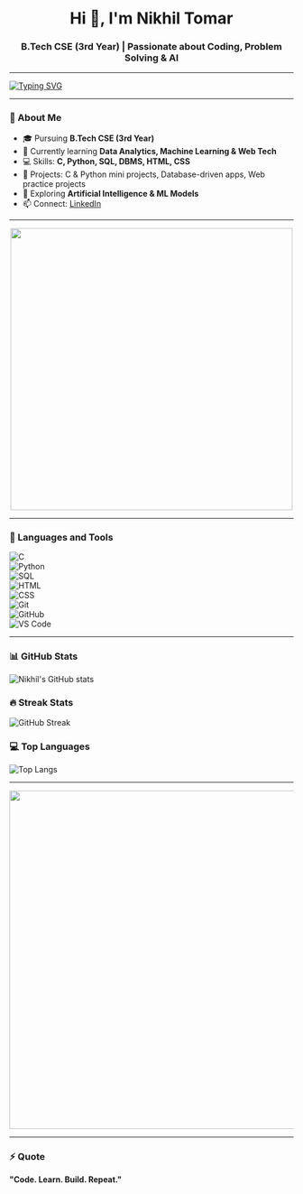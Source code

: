 <h1 align="center">Hi 👋, I'm Nikhil Tomar</h1>
<h3 align="center">B.Tech CSE (3rd Year) | Passionate about Coding, Problem Solving & AI</h3>

---

<!-- Typing Animation -->
[![Typing SVG](https://readme-typing-svg.herokuapp.com?font=Fira+Code&size=24&pause=1000&color=00F7FF&center=true&vCenter=true&width=600&lines=Coding+%7C+Problem+Solving+%7C+AI+%26+ML;Exploring+Data+Analytics+and+Web+Tech;Always+Learning+%26+Building+Cool+Projects)](https://git.io/typing-svg)

---

### 🌱 About Me  
- 🎓 Pursuing **B.Tech CSE (3rd Year)**  
- 🌱 Currently learning **Data Analytics, Machine Learning & Web Tech**  
- 💻 Skills: **C, Python, SQL, DBMS, HTML, CSS**  
- 🚀 Projects: C & Python mini projects, Database-driven apps, Web practice projects  
- 🤖 Exploring **Artificial Intelligence & ML Models**  
- 📫 Connect: [LinkedIn](https://www.linkedin.com/in/nikhil-tomar-b6a119334)  

---

<!-- AI Coding GIF -->
<p align="center">
  <img src="https://media.giphy.com/media/v1.Y2lkPTc5MGI3NjExaHFjd2FuZ2o4NGZ1ODFwMWl2eDhrc3lxc2Z2d2Rtd2Q4MnpvZTF2ZSZlcD12MV9pbnRlcm5hbF9naWZfYnlfaWQmY3Q9Zw/cIn5fTcjnKhStIeAef/giphy.gif" width="500" />
</p>

---

### 🧰 Languages and Tools  
![C](https://img.shields.io/badge/C-00599C?style=for-the-badge&logo=c&logoColor=white)  
![Python](https://img.shields.io/badge/Python-3776AB?style=for-the-badge&logo=python&logoColor=white)  
![SQL](https://img.shields.io/badge/SQL-003B57?style=for-the-badge&logo=mysql&logoColor=white)  
![HTML](https://img.shields.io/badge/HTML5-E34F26?style=for-the-badge&logo=html5&logoColor=white)  
![CSS](https://img.shields.io/badge/CSS3-1572B6?style=for-the-badge&logo=css3&logoColor=white)  
![Git](https://img.shields.io/badge/Git-F05032?style=for-the-badge&logo=git&logoColor=white)  
![GitHub](https://img.shields.io/badge/GitHub-181717?style=for-the-badge&logo=github&logoColor=white)  
![VS Code](https://img.shields.io/badge/VS%20Code-0078d7?style=for-the-badge&logo=visual-studio-code&logoColor=white)  

---

### 📊 GitHub Stats  
![Nikhil's GitHub stats](https://github-readme-stats.vercel.app/api?username=nikhil-761&show_icons=true&theme=tokyonight)  

### 🔥 Streak Stats  
![GitHub Streak](https://streak-stats.demolab.com?user=nikhil-761&theme=tokyonight&hide_border=true)  

### 💻 Top Languages  
![Top Langs](https://github-readme-stats.vercel.app/api/top-langs/?username=nikhil-761&layout=compact&theme=tokyonight)  

---

<!-- Futuristic AI Banner -->
<p align="center">
  <img src="https://media.giphy.com/media/v1.Y2lkPTc5MGI3NjExY3htZGVmcG1rdXdjNnp4Y2VoaTQ4eHJ1bWphZmNqY2U5cnIzajg1ZSZlcD12MV9pbnRlcm5hbF9naWZfYnlfaWQmY3Q9Zw/SWoSkN6DxTszqIKEqv/giphy.gif" width="600" />
</p>

---

### ⚡ Quote  
**"Code. Learn. Build. Repeat."**
